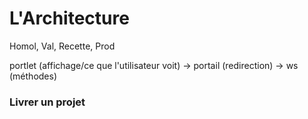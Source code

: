 # L'Architecture

Homol, Val, Recette, Prod

portlet (affichage/ce que l'utilisateur voit) -> portail (redirection) -> ws (méthodes)

### Livrer un projet
